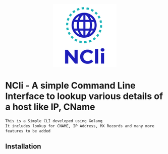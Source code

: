 <p align="center">
    <img src="https://github.com/hjoshi123/NCli/blob/master/ncli.png">
</p>

# NCli - A simple Command Line Interface to lookup various details of a host like IP, CName

```
This is a Simple CLI developed using Golang
It includes lookup for CNAME, IP Address, MX Records and many more features to be added
```

## Installation

